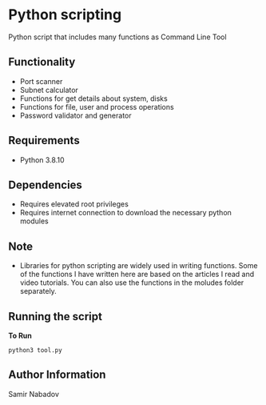 __Python scripting__
================================

Python script that includes many functions as Command Line Tool

__Functionality__
------------
* Port scanner
* Subnet calculator
* Functions for get details about system, disks
* Functions for file, user and process operations
* Password validator and generator


__Requirements__
------------
* Python 3.8.10

Dependencies
------------
* Requires elevated root privileges
* Requires internet connection to download the necessary python modules

Note
------------
* Libraries for python scripting are widely used in writing functions. Some of the functions I have written here are based on the articles I read and video tutorials. You can also use the functions in the moludes folder separately.

Running the script
----------------------

__To Run__

`python3 tool.py`

__Author Information__
------------------

Samir Nabadov
